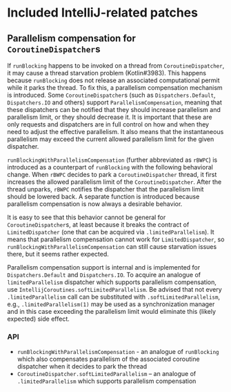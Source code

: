 # Included IntelliJ-related patches

## Parallelism compensation for `CoroutineDispatcher`s

If `runBlocking` happens to be invoked on a thread from `CoroutineDispatcher`, it may cause a thread starvation problem
(Kotlin#3983). This happens because `runBlocking` does not release an associated computational permit while it parks the
thread. To fix this, a parallelism compensation mechanism is introduced. Some `CoroutineDispatcher`s (such as 
`Dispatchers.Default`, `Dispatchers.IO` and others) support `ParallelismCompensation`, meaning that these dispatchers
can be notified that they should increase parallelism and parallelism limit, or they should decrease it. It is important that these
are only requests and dispatchers are in full control on how and when they need to adjust the effective parallelism.
It also means that the instantaneous parallelism may exceed the current allowed parallelism limit for the given dispatcher.

`runBlockingWithParallelismCompensation` (further abbreviated as `rBWPC`) is introduced as a counterpart of `runBlocking` 
with the following behavioral change. When `rBWPC` decides to park a `CoroutineDispatcher` thread, it first increases the allowed parallelism
limit of the `CoroutineDispatcher`. After the thread unparks, `rBWPC` notifies the dispatcher that the parallelism limit should be lowered back.
A separate function is introduced because parallelism compensation is now always a desirable behavior.

It is easy to see that this behavior cannot be general for `CoroutineDispatcher`s, at least because it breaks the contract
of `LimitedDispatcher` (one that can be acquired via `.limitedParallelism`). It means that parallelism compensation
cannot work for `LimitedDispatcher`, so `runBlockingWithParallelismCompensation` can still cause starvation issues there, but it seems rather 
expected.

Parallelism compensation support is internal and is implemented for `Dispatchers.Default` and `Dispatchers.IO`.
To acquire an analogue of `limitedParallelism` dispatcher which supports parallelism compensation, use 
`IntellijCoroutines.softLimitedParallelism`. Be advised that not every `.limitedParallelism` call can be substituted
with `.softLimitedParallelism`, e.g., `.limitedParallelism(1)` may be used as a synchronization manager and in this case
exceeding the parallelism limit would eliminate this (likely expected) side effect.

### API
- `runBlockingWithParallelismCompensation` - an analogue of `runBlocking` which also compensates parallelism of the
  associated coroutine dispatcher when it decides to park the thread
- `CoroutineDispatcher.softLimitedParallelism` – an analogue of `.limitedParallelism` which supports
  parallelism compensation
